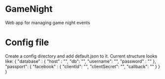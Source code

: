 # GameNight
Web app for managing game night events

# Config file
Create a config directory and add default.json to it.  Current structure looks like:
{
    "database" : {
        "host" : "",
        "db": "",
        "username": "",
        "password" : ""
    },
    "passport": {
        "facebook" : {
            "clientId": "",
            "clientSecret": "",
            "callback": ""
        }
    }
}